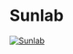 # Sunlab

[![Sunlab](https://img.youtube.com/vi/t2SYvD3Dm9g/0.jpg)](https://www.youtube.com/watch?v=t2SYvD3Dm9g)
